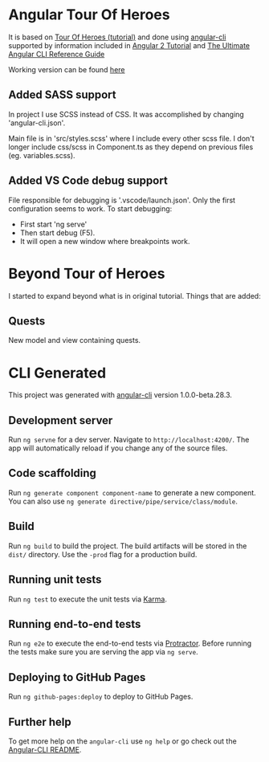 # Angular Tour Of Heroes

It is based on [Tour Of Heroes (tutorial)](https://angular.io/docs/ts/latest/tutorial/) 
and done using [angular-cli](https://github.com/angular/angular-cli) 
supported by information included in [Angular 2 Tutorial](https://www.sitepoint.com/angular-2-tutorial/) 
and [The Ultimate Angular CLI Reference Guide](https://www.sitepoint.com/ultimate-angular-cli-reference/?utm_source=sitepoint&utm_medium=relatedinline&utm_term=&utm_campaign=relatedauthor)

Working version can be found [here](https://bielik20.github.io/angular-tour-of-heroes/)

## Added SASS support

In project I use SCSS instead of CSS. It was accomplished by changing 'angular-cli.json'.

Main file is in 'src/styles.scss' where I include every other scss file.
I don't longer include css/scss in Component.ts as they depend on previous files (eg. variables.scss).

## Added VS Code debug support

File responsible for debugging is '.vscode/launch.json'. 
Only the first configuration seems to work.
To start debugging:
- First start 'ng serve'
- Then start debug (F5).
- It will open a new window where breakpoints work.

# Beyond Tour of Heroes

I started to expand beyond what is in original tutorial. Things that are added:

## Quests

New model and view containing quests.

# CLI Generated

This project was generated with [angular-cli](https://github.com/angular/angular-cli) version 1.0.0-beta.28.3.


## Development server
Run `ng servne` for a dev server. Navigate to `http://localhost:4200/`. The app will automatically reload if you change any of the source files.

## Code scaffolding

Run `ng generate component component-name` to generate a new component. You can also use `ng generate directive/pipe/service/class/module`.

## Build

Run `ng build` to build the project. The build artifacts will be stored in the `dist/` directory. Use the `-prod` flag for a production build.

## Running unit tests

Run `ng test` to execute the unit tests via [Karma](https://karma-runner.github.io).

## Running end-to-end tests

Run `ng e2e` to execute the end-to-end tests via [Protractor](http://www.protractortest.org/).
Before running the tests make sure you are serving the app via `ng serve`.

## Deploying to GitHub Pages

Run `ng github-pages:deploy` to deploy to GitHub Pages.

## Further help

To get more help on the `angular-cli` use `ng help` or go check out the [Angular-CLI README](https://github.com/angular/angular-cli/blob/master/README.md).
